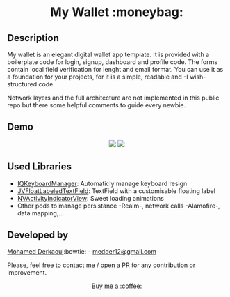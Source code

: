 <h1 align="center"> My Wallet :moneybag: </h1>

Description
------
My wallet is an elegant digital wallet app template. It is provided with a boilerplate code for login, signup, dashboard and profile code. The forms contain local field verification for lenght and email format. You can use it as a foundation for your projects, for it is a simple, readable and -I wish- structured code.

Network layers and the full architecture are not implemented in this public repo but there some helpful comments to guide every newbie. 



Demo
------
 <div align="center"> 
<img src="https://github.com/MohamedDer/iOSLoginSignUpForm/blob/master/demo%20gif/logindemo.gif">
    
<img src="https://github.com/MohamedDer/iOSLoginSignUpForm/blob/master/demo%20gif/dashboarddemo.gif">
</div>
 

Used Libraries
------

- [IQKeyboardManager](https://github.com/hackiftekhar/IQKeyboardManager): Automaticly manage keyboard resign
- [JVFloatLabeledTextField](https://github.com/jverdi/JVFloatLabeledTextField): TextField with a customisable floating label
- [NVActivityIndicatorView](https://github.com/ninjaprox/NVActivityIndicatorView): Sweet loading animations
- Other pods to manage persistance -Realm-, network calls -Alamofire-, data mapping,...
 


Developed by
------
[Mohamed Derkaoui](https://about.me/mohamed-derkaoui):bowtie: -  medder12@gmail.com

Please, feel free to contact me / open a PR for any contribution or improvement. 

 <p align="center"> <a href="https://paypal.me/mderkaoui">  Buy me a :coffee:  </a> </p>

